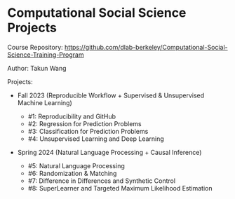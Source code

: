 # Computational Social Science Projects

Course Repository: https://github.com/dlab-berkeley/Computational-Social-Science-Training-Program

Author: Takun Wang

Projects: 

- Fall 2023 (Reproducible Workflow + Supervised & Unsupervised Machine Learning)
  - #1: Reproducibility and GitHub
  - #2: Regression for Prediction Problems
  - #3: Classification for Prediction Problems
  - #4: Unsupervised Learning and Deep Learning

- Spring 2024 (Natural Language Processing + Causal Inference)
  - #5: Natural Language Processing
  - #6: Randomization & Matching
  - #7: Difference in Differences and Synthetic Control
  - #8: SuperLearner and Targeted Maximum Likelihood
Estimation
